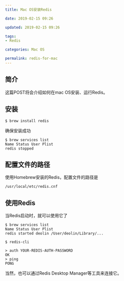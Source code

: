 ```yaml
---
title: Mac OS安装Redis

date: 2019-02-15 09:26

updated: 2019-02-15 09:26

tags:
- Redis

categories: Mac OS

permalink: redis-for-mac
---
```


## 简介

这篇POST将会介绍如何在mac OS安装、运行Redis。



## 安装

~~~shell
$ brew install redis
~~~



确保安装成功

~~~shell
$ brew services list
Name Status User Plist
redis stopped
~~~



## 配置文件的路径

使用Homebrew安装的Redis，配置文件的路径是

`/usr/local/etc/redis.cnf`



## 使用Redis

当Redis启动时，就可以使用它了

~~~shell
$ brew services list
Name Status User Plist
redis started deolin /User/deolin/Library/...
~~~



~~~shell
$ redis-cli

> auth YOUR-REDIS-AUTH-PASSWORD
OK
> ping
PONG
~~~

当然，也可以通过Redis Desktop Manager等工具来连接它。

